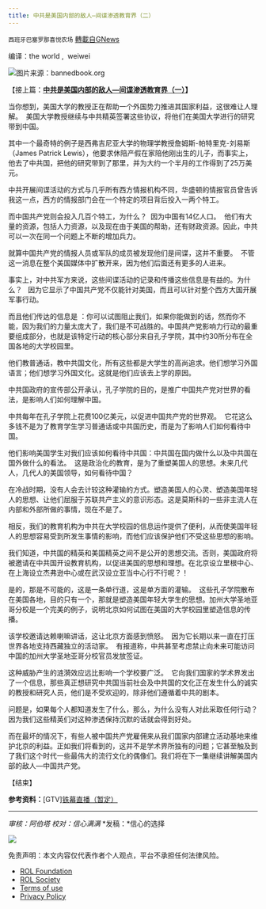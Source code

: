 ```yaml
---
title: 中共是美国内部的敌人—间谍渗透教育界（二）
---
```

`西班牙巴塞罗那喜悦农场` [轉載自GNews](https://gnews.org/zh-hans/2115261/)

编译：the world ,  weiwei

![](https://assets.gnews.org/wp-content/uploads/2022/03/image0-1-2.jpg)图片来源：bannedbook.org

【接上篇：**[中共是美国内部的敌人—间谍渗透教育界（一）](https://gnews.org/zh-hans/2115237/)】**

当你想到，美国大学的教授正在帮助一个外国势力推进其国家利益，这很难让人理解。  美国大学教授继续与中共精英签署这些协议，将他们在美国大学进行的研究带到中国。

其中一个最奇特的例子是西弗吉尼亚大学的物理学教授詹姆斯-帕特里克-刘易斯（James Patrick Lewis），他要求休陪产假在家陪他刚出生的儿子，而事实上，他去了中共国，把他的研究带到了那里，并为大约一个半月的工作得到了25万美元。

中共开展间谍活动的方式与几乎所有西方情报机构不同，华盛顿的情报官员曾告诉我这一点，西方的情报部门会在一个特定的项目背后投入一两个特工。

而中国共产党则会投入几百个特工，为什么？  因为中国有14亿人口。  他们有大量的资源，包括人力资源，以及现在由于美国的帮助，还有财政资源。因此，中共可以一次在同一个问题上不断的增加兵力。

就算中国共产党的情报人员或军队的成员被发现他们是间谍，这并不重要。  不管这一消息在整个美国媒体中扩散开来，因为他们后面还有更多的人进来。

事实上，对中共军方来说，这些间谍活动的记录和传播这些信息是有益的。为什么？   因为它显示了中国共产党不仅能针对美国，而且可以针对整个西方大国开展军事行动。

而且他们传达的信息是 ：你可以试图阻止我们，如果你能做到的话，然而你不能，因为我们的力量太庞大了，我们是不可战胜的。中国共产党影响力行动的最重要组成部分，也就是该特定行动的核心部分来自孔子学院，其中约30所分布在全国各地的大学校园里。

他们教普通话，教中共国文化，所有这些都是大学生的高尚追求。他们想学习外国语言；他们想学习外国文化。这就是他们应该去上学的原因。

中共国政府的宣传部公开承认，孔子学院的目的，是推广中国共产党对世界的看法，是影响人们如何理解中国。

中共每年在孔子学院上花费100亿美元，以促进中国共产党的世界观。  它花这么多钱不是为了教育学生学习普通话或中共国历史，而是为了影响人们如何看待中国。

他们影响美国学生对我们应该如何看待中共国：中共国在国内做什么以及中共国在国外做什么的看法。  这是政治化的教育，是为了重塑美国人的思想。未来几代人，几代人的美国领导，如何看待中国？

在冷战时期，没有人会去计较这种灌输的方式。塑造美国人的心灵、塑造美国年轻人的思想、让他们屈服于苏联共产主义的意识形态。这是莫斯科的一些非主流人在内部和外部所做的事情，现在不是了。

相反，我们的教育机构为中共在大学校园的信息运作提供了便利，从而使美国年轻人的思想容易受到所发生事情的影响，而他们应该保护他们不受这些思想的影响。

我们知道，中共国的精英和美国精英之间不是公开的思想交流。否则，美国政府将被邀请在中共国开设教育机构，以促进美国的思想和理想。在北京设立里根中心、在上海设立杰弗逊中心或在武汉设立亚当中心行不行呢？！

是的，那是不可能的，这是一条单行道，这是单方面的灌输。  这些孔子学院散布在美国各地，目的只有一个，那就是塑造美国年轻大学生的思想。加州大学圣地亚哥分校是一个完美的例子，说明北京如何试图在美国的大学校园里塑造信息的传播。

该学校邀请达赖喇嘛讲话，这让北京方面感到愤怒。  因为它长期以来一直在打压世界各地支持西藏独立的活动家。  有报道称，中共甚至考虑禁止向未来可能访问中国的加州大学圣地亚哥分校官员发放签证。

这种威胁产生的涟漪效应远比影响一个学校要广泛。  它向我们国家的学术界发出了一个信息，那些真正想研究中共国当前社会及中共国的文化正在发生什么的诚实的教授和研究人员，他们是不受欢迎的，除非他们遵循着中共的剧本。

问题是，如果每个人都知道发生了什么，那么，为什么没有人对此采取任何行动？因为我们这些精英们对这种渗透保持沉默的话就会得到好处。

而在最坏的情况下，有些人被中国共产党雇佣来从我们国家内部建立活动基地来维护北京的利益。正如我们将看到的，这并不是学术界所独有的问题；它甚至触及到了我们这个时代一些最伟大的流行文化的偶像们。我们将在下一集继续讲解美国内部的敌人—中国共产党。

【结束】

**参考资料：**[GTV][铁幕直播（暂定）](https://gtv.org/broadcast/watch/621ea5a6019ef64da6536966)

* * *

*审核：阿伯塔*
*校对：信心满满*
*发稿：*信心的选择

![](https://assets.gnews.org/wp-content/uploads/2022/03/西喜-3.jpeg)

 

免责声明：本文内容仅代表作者个人观点，平台不承担任何法律风险。

- [ROL Foundation](https://rolfoundation.org/)
- [ROL Society](https://rolsociety.org/)
- [Terms of use](https://gnews.org/terms-of-use-3/)
- [Privacy Policy](https://gnews.org/privacy-policy/)
